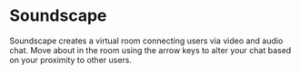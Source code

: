 # Soundscape

Soundscape creates a virtual room connecting users via video and audio chat. Move about in the room using the arrow keys to alter your chat based on your proximity to other users.